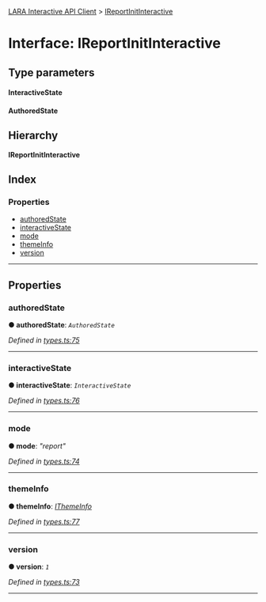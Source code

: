 [LARA Interactive API Client](../README.md) > [IReportInitInteractive](../interfaces/ireportinitinteractive.md)

# Interface: IReportInitInteractive

## Type parameters
#### InteractiveState 
#### AuthoredState 
## Hierarchy

**IReportInitInteractive**

## Index

### Properties

* [authoredState](ireportinitinteractive.md#authoredstate)
* [interactiveState](ireportinitinteractive.md#interactivestate)
* [mode](ireportinitinteractive.md#mode)
* [themeInfo](ireportinitinteractive.md#themeinfo)
* [version](ireportinitinteractive.md#version)

---

## Properties

<a id="authoredstate"></a>

###  authoredState

**● authoredState**: *`AuthoredState`*

*Defined in [types.ts:75](../../../lara-typescript/src/interactive-api-client/types.ts#L75)*

___
<a id="interactivestate"></a>

###  interactiveState

**● interactiveState**: *`InteractiveState`*

*Defined in [types.ts:76](../../../lara-typescript/src/interactive-api-client/types.ts#L76)*

___
<a id="mode"></a>

###  mode

**● mode**: *"report"*

*Defined in [types.ts:74](../../../lara-typescript/src/interactive-api-client/types.ts#L74)*

___
<a id="themeinfo"></a>

###  themeInfo

**● themeInfo**: *[IThemeInfo](ithemeinfo.md)*

*Defined in [types.ts:77](../../../lara-typescript/src/interactive-api-client/types.ts#L77)*

___
<a id="version"></a>

###  version

**● version**: *`1`*

*Defined in [types.ts:73](../../../lara-typescript/src/interactive-api-client/types.ts#L73)*

___

